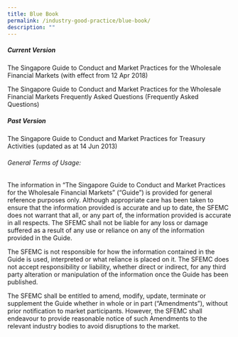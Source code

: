 ```yaml
---
title: Blue Book
permalink: /industry-good-practice/blue-book/
description: ""
---
```

##### Current Version

The Singapore Guide to Conduct and Market Practices for the Wholesale Financial Markets
(with effect from 12 Apr 2018)

The Singapore Guide to Conduct and Market Practices for the Wholesale Financial Markets Frequently Asked Questions
(Frequently Asked Questions)

##### Past Version

The Singapore Guide to Conduct and Market Practices for Treasury Activities
(updated as at 14 Jun 2013)

###### General Terms of Usage: 

The information in “The Singapore Guide to Conduct and Market Practices for the Wholesale Financial Markets” (“Guide”) is provided for general reference purposes only. Although appropriate care has been taken to ensure that the information provided is accurate and up to date, the SFEMC does not warrant that all, or any part of, the information provided is accurate in all respects. The SFEMC shall not be liable for any loss or damage suffered as a result of any use or reliance on any of the information provided in the Guide.   

The SFEMC is not responsible for how the information contained in the Guide is used, interpreted or what reliance is placed on it. The SFEMC does not accept responsibility or liability, whether direct or indirect, for any third party alteration or manipulation of the information once the Guide has been published.   
  
The SFEMC shall be entitled to amend, modify, update, terminate or supplement the Guide whether in whole or in part (“Amendments”), without prior notification to market participants. However, the SFEMC shall endeavour to provide reasonable notice of such Amendments to the relevant industry bodies to avoid disruptions to the market.